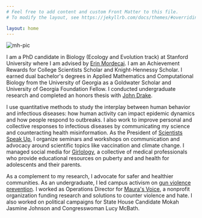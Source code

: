 ```yaml
---
# Feel free to add content and custom Front Matter to this file.
# To modify the layout, see https://jekyllrb.com/docs/themes/#overriding-theme-defaults

layout: home
---
```


![mh-pic]("headshot2.jpg"")

I am a PhD candidate in Biology (Ecology and Evolution track) at Stanford University where I am advised by [Erin Mordecai](https://www.mordecailab.com/). I am an Achievement Rewards for College Scientists Scholar and Knight-Hennessy Scholar. I earned dual bachelor's degrees in Applied Mathematics and Computational Biology from the University of Georgia as a Goldwater Scholar and University of Georgia Foundation Fellow. I conducted undergraduate research and completed an honors thesis with [John Drake](https://daphnia.ecology.uga.edu/drakelab/).  

I use quantitative methods to study the interplay between human behavior and infectious diseases: how human activity can impact epidemic dynamics and how people respond to outbreaks. I also work to improve personal and collective responses to infectious diseases by communicating my science and counteracting health misinformation. As the President of [Scientists Speak Up](https://scientistsspeakup.org/), I organize seminars and workshops on communication and advocacy around scientific topics like vaccination and climate change. I managed social media for [Girlology](https://girlology.com/), a collective of medical professionals who provide educational resources on puberty and and health for adolescents and their parents. 

As a complement to my research, I advocate for safer and healthier communities. As an undergraduate, I led campus activism on [gun violence prevention](https://momsdemandaction.org/georgia-moms-demand-action-everytown-and-gun-violence-survivors-urge-georgia-lawmakers-to-prioritize-public-safety/). I worked as Operations Director for [Maura's Voice](https://maurasvoice.org/), a nonprofit organization funding research and solutions to counter violence and hate. I also worked on political campaigns for State House Candidate Mokah Jasmine Johnson and Congresswoman Lucy McBath. 
